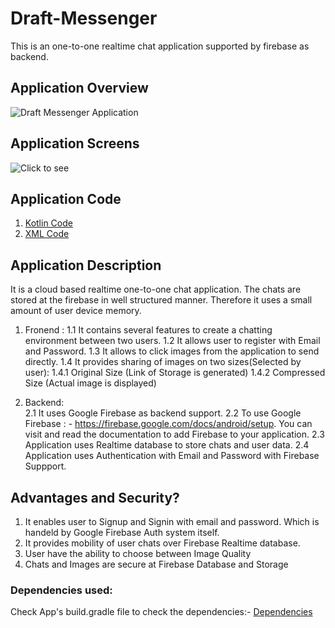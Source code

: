 # Draft-Messenger
 This is an one-to-one realtime chat application supported by firebase as backend.

## Application Overview
![Draft Messenger Application](images/ApplicationOverview/AppOverView.gif)

## Application Screens
 ![Click to see](images/ApplicationScreens)

## Application Code
1. [Kotlin Code](app/src/main/java/com/example/chitchatkt)
2. [XML Code](app/src/main/res/layout)

## Application Description
It is a cloud based realtime one-to-one chat application. The chats are stored at the firebase in well structured manner.
Therefore it uses a small amount of user device memory.

1. Fronend :
 1.1 It contains several features to create a chatting environment between two users.
 1.2 It allows user to register with Email and Password.
 1.3 It allows to click images from the application to send directly.
 1.4 It provides sharing of images on two sizes(Selected by user):
  1.4.1 Original Size (Link of Storage is generated)
  1.4.2 Compressed Size (Actual image is displayed)

2. Backend:  
 2.1 It uses Google Firebase as backend support.
 2.2 To use Google Firebase : - https://firebase.google.com/docs/android/setup. You can visit and read the documentation to add Firebase to your application.
 2.3 Application uses Realtime database to store chats and user data.
 2.4 Application uses Authentication with Email and Password with Firebase Suppport.

## Advantages and Security?

1. It enables user to Signup and Signin with email and password. Which is handeld by Google Firebase Auth system itself.
2. It provides mobility of user chats over Firebase Realtime database.
3. User have the ability to choose between Image Quality
4. Chats and Images are secure at Firebase Database and Storage

### Dependencies used:
Check App's build.gradle file to check the dependencies:-
[Dependencies](app/build.gradle)